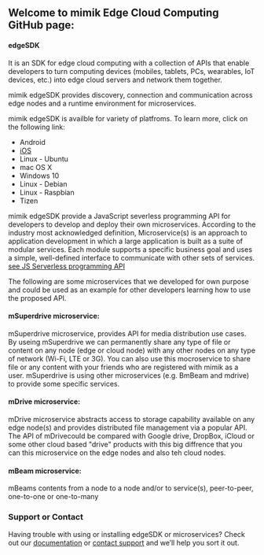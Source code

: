 ## Welcome to mimik Edge Cloud Computing GitHub page:


#### edgeSDK
It is an SDK for edge cloud computing with a collection of APIs that enable developers to turn computing devices (mobiles, tablets, PCs, wearables, IoT devices, etc.) into edge cloud servers and network them together.

mimik edgeSDK provides discovery, connection and communication across edge nodes and a runtime environment for microservices.

mimik edgeSDK is availble for variety of platfroms. To learn more,  click on the following link:

- Android
- [iOS](https://github.com/mimikgit/edgeSDK-iOS)
- Linux - Ubuntu
- mac OS X
- Windows 10
- Linux - Debian
- Linux - Raspbian
- Tizen

mimik edgeSDK provide a JavaScript severless programming API for developers to develop and deploy their own microservices. According to the industry most acknowledged definition, Microservice(s) is an approach to application development in which a large application is built as a suite of modular services. Each module supports a specific business goal and uses a simple, well-defined interface to communicate with other sets of services. [see JS Serverless programming API](https://github.com/mimikgit/edgeMicroservices/wiki/Editing-How-to-use-mimik-serverless-JavaScript-programming-API)

The following are some microservices that we developed for own purpose and could be used as an example for other developers learning how to use the proposed API.

#### mSuperdrive microservice: 
mSuperdrive microservice, provides API for media distribution use cases. By useing mSuperdrive we can permanently share any type of file or content on any node (edge or cloud node) with any other nodes on any type of network (Wi-Fi, LTE or 3G). You can also use this mocroservice to share file or any content with your friends who are registered with mimik as a user. mSuperdrive is using other microservices (e.g. BmBeam and mdrive) to provide some specific services. 

#### mDrive microservice: 
mDrive microservice abstracts access to storage capability available on any edge node(s) and provides distributed file management via a popular API. The API of mDrivecould be compared with Google drive, DropBox, iCloud or some other cloud based "drive" products with this big diffrence that you can this microservice on the edge nodes and also teh cloud nodes.

#### mBeam microservice: 
mBeams contents from a node to a node and/or to service(s), peer-to-peer, one-to-one or one-to-many



### Support or Contact

Having trouble with using or installing edgeSDK or microservices? Check out our [documentation](https://github.com/mimikgit/edgeMicroservices/wiki/) or [contact support](support.sdk@mimik.com) and we’ll help you sort it out.
